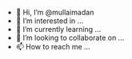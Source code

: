 - 👋 Hi, I’m @mullaimadan
- 👀 I’m interested in ...
- 🌱 I’m currently learning ...
- 💞️ I’m looking to collaborate on ...
- 📫 How to reach me ...

<!---
mullaimadan/mullaimadan is a ✨ special ✨ repository because its `README.md` (this file) appears on your GitHub profile.
You can click the Preview link to take a look at your changes.
--->
